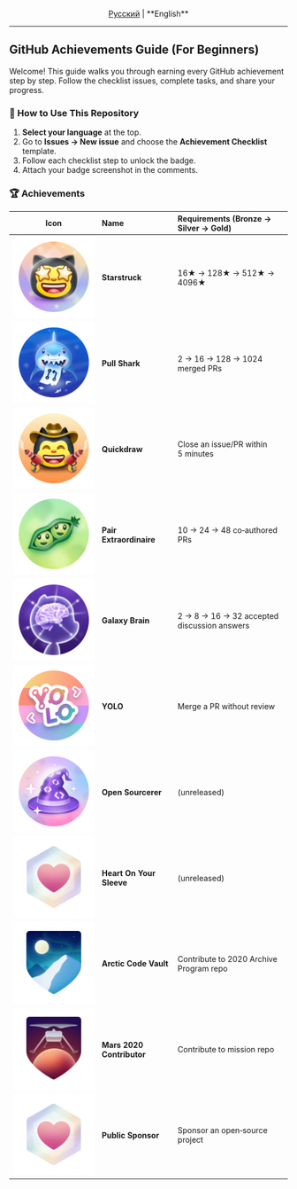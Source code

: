 <p align="center">
  <a href="../ru/README.md">Русский</a> | **English**
</p>

---

## GitHub Achievements Guide (For Beginners)

Welcome! This guide walks you through earning every GitHub achievement step by step. Follow the checklist issues, complete tasks, and share your progress.

### 📑 How to Use This Repository

1. **Select your language** at the top.
2. Go to **Issues → New issue** and choose the **Achievement Checklist** template.
3. Follow each checklist step to unlock the badge.
4. Attach your badge screenshot in the comments.

### 🏆 Achievements

| Icon | Name                        | Requirements (Bronze → Silver → Gold)                |
|:----:|:----------------------------|:-----------------------------------------------------|
| ![Starstruck][star]   | **Starstruck**            | 16★ → 128★ → 512★ → 4096★                               |
| ![Pull Shark][shark]  | **Pull Shark**            | 2 → 16 → 128 → 1024 merged PRs                         |
| ![Quickdraw][quick]   | **Quickdraw**             | Close an issue/PR within 5 minutes                    |
| ![Pair Extraordinaire][pair] | **Pair Extraordinaire** | 10 → 24 → 48 co‑authored PRs                             |
| ![Galaxy Brain][brain] | **Galaxy Brain**         | 2 → 8 → 16 → 32 accepted discussion answers           |
| ![YOLO][yolo]         | **YOLO**                  | Merge a PR without review                             |
| ![Open Sourcerer][sourcerer] | **Open Sourcerer**     | (unreleased)                                           |
| ![Heart On Your Sleeve][heart] | **Heart On Your Sleeve** | (unreleased)                                           |
| ![Arctic Code Vault][arctic] | **Arctic Code Vault**    | Contribute to 2020 Archive Program repo                |
| ![Mars 2020][mars]     | **Mars 2020 Contributor** | Contribute to mission repo                             |
| ![Sponsor][sponsor]    | **Public Sponsor**        | Sponsor an open‑source project                         |

[star]: ../images/starstruck.png
[shark]: ../images/pullshark.png
[quick]: ../images/quickdraw.png
[pair]: ../images/pair.png
[brain]: ../images/galaxy.png
[yolo]: ../images/yolo.png
[sourcerer]: ../images/sourcerer.png
[heart]: ../images/heart.png
[arctic]: ../images/arctic.png
[mars]: ../images/mars.png
[sponsor]: ../images/sponsor.png